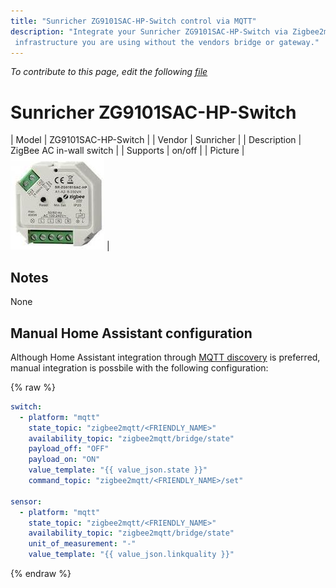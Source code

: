 ```yaml
---
title: "Sunricher ZG9101SAC-HP-Switch control via MQTT"
description: "Integrate your Sunricher ZG9101SAC-HP-Switch via Zigbee2mqtt with whatever smart home
 infrastructure you are using without the vendors bridge or gateway."
---
```


*To contribute to this page, edit the following
[file](https://github.com/Koenkk/zigbee2mqtt.io/blob/master/docs/devices/ZG9101SAC-HP-Switch.md)*

# Sunricher ZG9101SAC-HP-Switch

| Model | ZG9101SAC-HP-Switch  |
| Vendor  | Sunricher  |
| Description | ZigBee AC in-wall switch |
| Supports | on/off |
| Picture | ![Sunricher ZG9101SAC-HP-Switch](../images/devices/ZG9101SAC-HP-Switch.jpg) |

## Notes

None

## Manual Home Assistant configuration
Although Home Assistant integration through [MQTT discovery](../integration/home_assistant) is preferred,
manual integration is possbile with the following configuration:


{% raw %}
```yaml
switch:
  - platform: "mqtt"
    state_topic: "zigbee2mqtt/<FRIENDLY_NAME>"
    availability_topic: "zigbee2mqtt/bridge/state"
    payload_off: "OFF"
    payload_on: "ON"
    value_template: "{{ value_json.state }}"
    command_topic: "zigbee2mqtt/<FRIENDLY_NAME>/set"

sensor:
  - platform: "mqtt"
    state_topic: "zigbee2mqtt/<FRIENDLY_NAME>"
    availability_topic: "zigbee2mqtt/bridge/state"
    unit_of_measurement: "-"
    value_template: "{{ value_json.linkquality }}"
```
{% endraw %}


